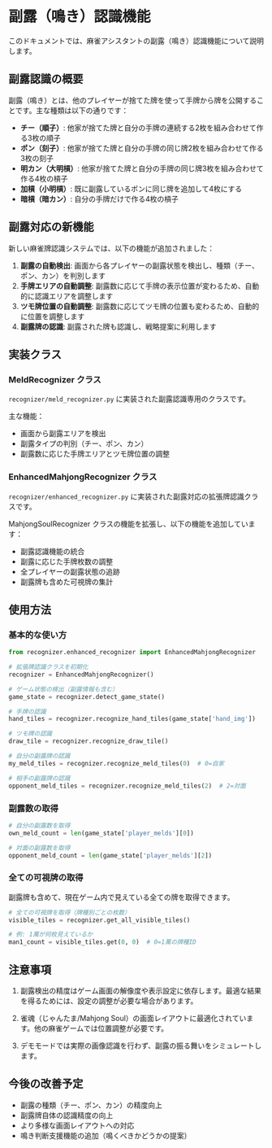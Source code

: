 # 副露（鳴き）認識機能

このドキュメントでは、麻雀アシスタントの副露（鳴き）認識機能について説明します。

## 副露認識の概要

副露（鳴き）とは、他のプレイヤーが捨てた牌を使って手牌から牌を公開することです。主な種類は以下の通りです：

- **チー（順子）**: 他家が捨てた牌と自分の手牌の連続する2枚を組み合わせて作る3枚の順子
- **ポン（刻子）**: 他家が捨てた牌と自分の手牌の同じ牌2枚を組み合わせて作る3枚の刻子
- **明カン（大明槓）**: 他家が捨てた牌と自分の手牌の同じ牌3枚を組み合わせて作る4枚の槓子
- **加槓（小明槓）**: 既に副露しているポンに同じ牌を追加して4枚にする
- **暗槓（暗カン）**: 自分の手牌だけで作る4枚の槓子

## 副露対応の新機能

新しい麻雀牌認識システムでは、以下の機能が追加されました：

1. **副露の自動検出**: 画面から各プレイヤーの副露状態を検出し、種類（チー、ポン、カン）を判別します
2. **手牌エリアの自動調整**: 副露数に応じて手牌の表示位置が変わるため、自動的に認識エリアを調整します
3. **ツモ牌位置の自動調整**: 副露数に応じてツモ牌の位置も変わるため、自動的に位置を調整します
4. **副露牌の認識**: 副露された牌も認識し、戦略提案に利用します

## 実装クラス

### MeldRecognizer クラス

`recognizer/meld_recognizer.py` に実装された副露認識専用のクラスです。

主な機能：
- 画面から副露エリアを検出
- 副露タイプの判別（チー、ポン、カン）
- 副露数に応じた手牌エリアとツモ牌位置の調整

### EnhancedMahjongRecognizer クラス

`recognizer/enhanced_recognizer.py` に実装された副露対応の拡張牌認識クラスです。

MahjongSoulRecognizer クラスの機能を拡張し、以下の機能を追加しています：
- 副露認識機能の統合
- 副露に応じた手牌枚数の調整
- 全プレイヤーの副露状態の追跡
- 副露牌も含めた可視牌の集計

## 使用方法

### 基本的な使い方

```python
from recognizer.enhanced_recognizer import EnhancedMahjongRecognizer

# 拡張牌認識クラスを初期化
recognizer = EnhancedMahjongRecognizer()

# ゲーム状態の検出（副露情報も含む）
game_state = recognizer.detect_game_state()

# 手牌の認識
hand_tiles = recognizer.recognize_hand_tiles(game_state['hand_img'])

# ツモ牌の認識
draw_tile = recognizer.recognize_draw_tile()

# 自分の副露牌の認識
my_meld_tiles = recognizer.recognize_meld_tiles(0)  # 0=自家

# 相手の副露牌の認識
opponent_meld_tiles = recognizer.recognize_meld_tiles(2)  # 2=対面
```

### 副露数の取得

```python
# 自分の副露数を取得
own_meld_count = len(game_state['player_melds'][0])

# 対面の副露数を取得
opponent_meld_count = len(game_state['player_melds'][2])
```

### 全ての可視牌の取得

副露牌も含めて、現在ゲーム内で見えている全ての牌を取得できます。

```python
# 全ての可視牌を取得（牌種別ごとの枚数）
visible_tiles = recognizer.get_all_visible_tiles()

# 例: 1萬が何枚見えているか
man1_count = visible_tiles.get(0, 0)  # 0=1萬の牌種ID
```

## 注意事項

1. 副露検出の精度はゲーム画面の解像度や表示設定に依存します。最適な結果を得るためには、設定の調整が必要な場合があります。

2. 雀魂（じゃんたま/Mahjong Soul）の画面レイアウトに最適化されています。他の麻雀ゲームでは位置調整が必要です。

3. デモモードでは実際の画像認識を行わず、副露の振る舞いをシミュレートします。

## 今後の改善予定

- 副露の種類（チー、ポン、カン）の精度向上
- 副露牌自体の認識精度の向上
- より多様な画面レイアウトへの対応
- 鳴き判断支援機能の追加（鳴くべきかどうかの提案）
